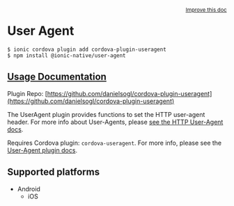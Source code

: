 <a style="float:right;font-size:12px;" href="http://github.com/ionic-team/ionic-native/edit/master/src/@ionic-native/plugins/user-agent/index.ts#L1">
  Improve this doc
</a>

# User Agent

```
$ ionic cordova plugin add cordova-plugin-useragent
$ npm install @ionic-native/user-agent
```

## [Usage Documentation](https://ionicframework.com/docs/native/user-agent/)

Plugin Repo: [https://github.com/danielsogl/cordova-plugin-useragent](https://github.com/danielsogl/cordova-plugin-useragent)

The UserAgent plugin provides functions to set the HTTP  user-agent header. For more info about User-Agents, please [see the HTTP User-Agent docs](https://developer.mozilla.org/en-US/docs/Web/HTTP/Headers/User-Agent).

Requires Cordova plugin: `cordova-useragent`. For more info, please see the [User-Agent plugin docs](https://github.com/LouisT/cordova-useragent).

## Supported platforms

- Android
  - iOS
  


